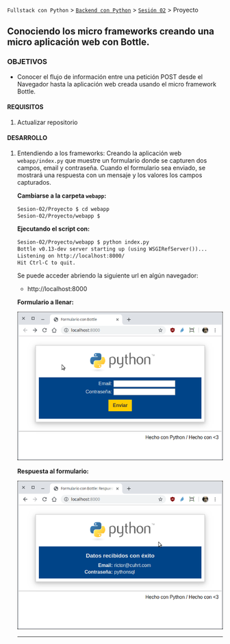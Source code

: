 `Fullstack con Python` > [`Backend con Python`](../../Readme.md) > [`Sesión 02`](../Readme.md) > Proyecto

## Conociendo los micro frameworks creando una micro aplicación web con Bottle.

### OBJETIVOS
- Conocer el flujo de información entre una petición POST desde el Navegador hasta la aplicación web creada usando el micro framework Bottle.

#### REQUISITOS
1. Actualizar repositorio

#### DESARROLLO
1. Entendiendo a los frameworks: Creando la aplicación web `webapp/index.py` que muestre un formulario donde se capturen dos campos, email y contraseña. Cuando el formulario sea enviado, se mostrará una respuesta con un mensaje y los valores los campos capturados.

   __Cambiarse a la carpeta `webapp`:__
   ```console
   Sesion-02/Proyecto $ cd webapp
   Sesion-02/Proyecto/webapp $
   ```

   __Ejecutando el script con:__

   ```console
   Sesion-02/Proyecto/webapp $ python index.py
   Bottle v0.13-dev server starting up (using WSGIRefServer())...
   Listening on http://localhost:8000/
   Hit Ctrl-C to quit.
   ```

   Se puede acceder abriendo la siguiente url en algún navegador:
   - http://localhost:8000

   __Formulario a llenar:__

   ![Formulario vacío](assets/formulario-vacio.png)

   __Respuesta al formulario:__

   ![Respuesta a formulario](assets/formulario-respuesta.png)
   ***
